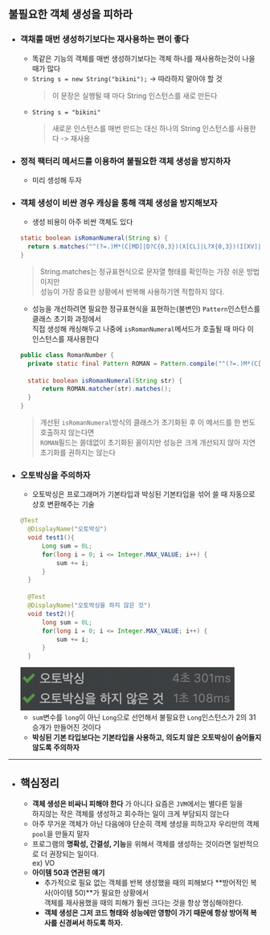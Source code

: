 ## 불필요한 객체 생성을 피하라


- ### 객채를 매번 생성하기보다는 재사용하는 편이 좋다
  - 똑같은 기능의 객체를 매번 생성하기보다는 객체 하나를 재사용하는것이 나을 때가 많다
  - `String s = new String("bikini");` -> 따라하지 말아야 할 것
    > 이 문장은 실행될 때 마다 String 인스턴스를 새로 만든다
  - `String s = "bikini"`
    > 새로운 인스턴스를 매번 만드는 대신 하나의 String 인스턴스를 사용한다 -> 재사용


- ### 정적 팩터리 메서드를 이용하여 불필요한 객체 생성을 방지하자
  - 미리 생성해 두자


- ### 객체 생성이 비싼 경우 캐싱을 통해 객체 생성을 방지해보자
  - 생성 비용이 아주 비싼 객체도 있다
  ``` java
  static boolean isRomanNumeral(String s) {
    return s.matches("^(?=.)M*(C[MD]|D?C{0,3})(X[CL]|L?X{0,3})(I[XV]|V?I{0,3})$");
  }
  ``` 
  > String.matches는 정규표현식으로 문자열 형태를 확인하는 가장 쉬운 방법이지만<br> 성능이 가장 중요한 상황에서 반복해 사용하기엔 적합하지 않다.
  - 성능을 개선하려면 필요한 정규표현식을 표현하는(불변인) `Pattern`인스턴스를 클래스 초기화 과정에서 <br>직접 생성해 캐싱해두고 나중에 `isRomanNumeral`메서드가 호출될 때 마다 이 인스턴스를 재사용한다

  ``` java
  public class RomanNumber {
    private static final Pattern ROMAN = Pattern.compile("^(?=.)M*(C[MD]|D?C{0,3})(X[CL]|L?X{0,3})(I[XV]|V?I{0,3})$");

    static boolean isRomanNumeral(String str) {
        return ROMAN.matcher(str).matches();
	}
  }
  ```
  > 개선된 `isRomanNumeral`방식의 클래스가 초기화된 후 이 메서드를 한 번도 호출하지 않는다면 <br>`ROMAN`필드는 쓸데없이 초기화된 꼴이지만 성능은 크게 개선되지 않아 지연초기화를 권하지는 않는다 


- ### 오토박싱을 주의하자
  - 오토박싱은 프로그래머가 기본타입과 박싱된 기본타입을 섞어 쓸 때 자동으로 상호 변환해주는 기술
  ```java
  @Test
    @DisplayName("오토박싱")
    void test1(){
        Long sum = 0L;
        for(long i = 0; i <= Integer.MAX_VALUE; i++) {
            sum += i;
        }
    }

    @Test
    @DisplayName("오토박싱을 하지 않은 것")
    void test2(){
        long sum = 0L;
        for(long i = 0; i <= Integer.MAX_VALUE; i++) {
            sum += i;
        }
    }
  ```
    <img src = "autoboxing.png">

  - `sum`변수를 `long`이 아닌 `Long`으로 선언해서 불필요한 `Long`인스턴스가 2의 31승개가 만들어진 것이다
  - **박싱된 기본 타입보다는 기본타입을 사용하고, 의도치 않은 오토박싱이 숨어들지 않도록 주의하자**

--------------

- ## 핵심정리
  - **객체 생성은 비싸니 피해야 한다** 가 아니다 요즘은 `JVM`에서는 별다른 일을 <br>하지않는 작은 객체를 생성하고 회수하는 일이 크게 부담되지 않는다
  - 아주 무거운 객체가 아닌 다음에야 단순히 객체 생성을 피하고자 우리만의 객체 `pool`을 만들지 말자
  - 프로그램의 **명확성, 간결성, 기능**을 위해서 객체를 생성하는 것이라면 일반적으로 더 권장되는 일이다. <br>ex) VO
  - **아이템 50과 연관된 얘기**
    - 추가적으로 필요 없는 객체를 반복 생성했을 때의 피해보다 **방어적인 복사(아이템 50)**가 필요한 상황에서<br> 객체를 재사용했을 때의 피해가 훨씬 크다는 것을 항상 명심해야한다.
    - **객체 생성은 그저 코드 형태와 성능에만 영향이 가기 때문에 항상 방어적 복사를 신경써서 하도록 하자.**